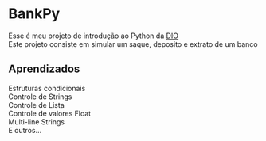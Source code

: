 # BankPy

Esse é meu projeto de introdução ao Python da [DIO](https://dio.me)\
Este projeto consiste em simular um saque, deposito e extrato de um banco

 
## Aprendizados

Estruturas condicionais\
Controle de Strings\
Controle de Lista\
Controle de valores Float\
Multi-line Strings\
E outros...
